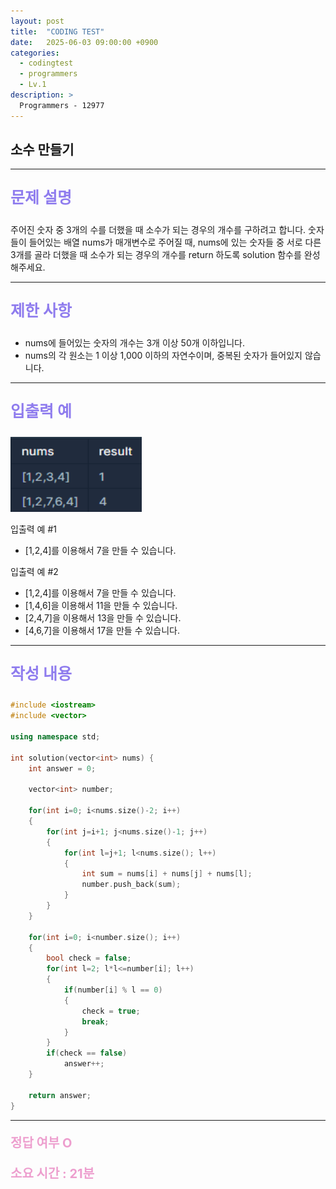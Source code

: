 ```yaml
---
layout: post
title:  "CODING TEST"
date:   2025-06-03 09:00:00 +0900
categories:
  - codingtest
  - programmers
  - Lv.1
description: >
  Programmers - 12977
---
```

## 소수 만들기

---

<p style = "color:#8f7cee; font-size:25px; font-weight:bold">
문제 설명
</p>

주어진 숫자 중 3개의 수를 더했을 때 소수가 되는 경우의 개수를 구하려고 합니다. 숫자들이 들어있는 배열 nums가 매개변수로 주어질 때, nums에 있는 숫자들 중 서로 다른 3개를 골라 더했을 때 소수가 되는 경우의 개수를 return 하도록 solution 함수를 완성해주세요.

---

<p style = "color:#8f7cee; font-size:25px; font-weight:bold">
제한 사항
</p>

- nums에 들어있는 숫자의 개수는 3개 이상 50개 이하입니다.
- nums의 각 원소는 1 이상 1,000 이하의 자연수이며, 중복된 숫자가 들어있지 않습니다.

---

<p style = "color:#8f7cee; font-size:25px; font-weight:bold">
입출력 예
</p>

<img src = "/assets/img/codingtest/12977.png" width = "210" height = "120">

입출력 예 #1
- [1,2,4]를 이용해서 7을 만들 수 있습니다.

입출력 예 #2
- [1,2,4]를 이용해서 7을 만들 수 있습니다.
- [1,4,6]을 이용해서 11을 만들 수 있습니다.
- [2,4,7]을 이용해서 13을 만들 수 있습니다.
- [4,6,7]을 이용해서 17을 만들 수 있습니다.

---

<p style = "color:#8f7cee; font-size:25px; font-weight:bold">
작성 내용
</p>

```C++
#include <iostream>
#include <vector>

using namespace std;

int solution(vector<int> nums) {
    int answer = 0;

    vector<int> number;
    
    for(int i=0; i<nums.size()-2; i++)
    {
        for(int j=i+1; j<nums.size()-1; j++)
        {
            for(int l=j+1; l<nums.size(); l++)
            {
                int sum = nums[i] + nums[j] + nums[l];
                number.push_back(sum);
            }
        }
    }
    
    for(int i=0; i<number.size(); i++)
    {
        bool check = false;
        for(int l=2; l*l<=number[i]; l++)
        {
            if(number[i] % l == 0)
            {
                check = true;   
                break;
            }
        }
        if(check == false)
            answer++;
    }

    return answer;
}
```

---

<p style = "color:#ed9ece; font-size:20px; font-weight:bold">
정답 여부 O
</p>

<p style = "color:#ed9ece; font-size:20px; font-weight:bold">
소요 시간 : 21분  
</p>


